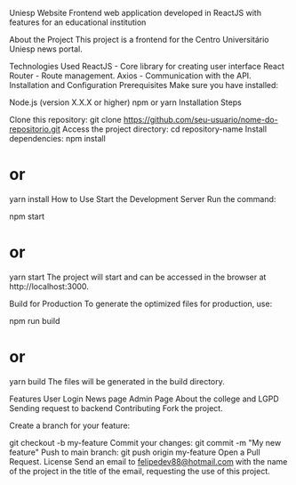 Uniesp Website
Frontend web application developed in ReactJS with features for an educational institution

About the Project
This project is a frontend for the Centro Universitário Uniesp news portal.

Technologies Used
ReactJS - Core library for creating user interface
React Router - Route management.
Axios - Communication with the API.
Installation and Configuration
Prerequisites
Make sure you have installed:

Node.js (version X.X.X or higher)
npm or yarn
Installation Steps

Clone this repository:
git clone https://github.com/seu-usuario/nome-do-repositorio.git
Access the project directory:
cd repository-name
Install dependencies:
npm install
# or
yarn install
How to Use
Start the Development Server
Run the command:

npm start
# or
yarn start
The project will start and can be accessed in the browser at http://localhost:3000.

Build for Production
To generate the optimized files for production, use:

npm run build
# or
yarn build
The files will be generated in the build directory.

Features
 User Login
 News page
 Admin Page
 About the college and LGPD
 Sending request to backend
Contributing
Fork the project.

Create a branch for your feature:

git checkout -b my-feature
Commit your changes:
git commit -m "My new feature"
Push to main branch:
git push origin my-feature
Open a Pull Request.
License
Send an email to felipedev88@hotmail.com with the name of the project in the title of the email, requesting the use of this project.
